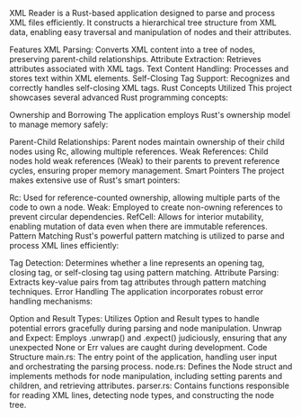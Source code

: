 XML Reader is a Rust-based application designed to parse and process XML files efficiently. It constructs a hierarchical tree structure from XML data, enabling easy traversal and manipulation of nodes and their attributes.

Features
XML Parsing: Converts XML content into a tree of nodes, preserving parent-child relationships.
Attribute Extraction: Retrieves attributes associated with XML tags.
Text Content Handling: Processes and stores text within XML elements.
Self-Closing Tag Support: Recognizes and correctly handles self-closing XML tags.
Rust Concepts Utilized
This project showcases several advanced Rust programming concepts:

Ownership and Borrowing
The application employs Rust's ownership model to manage memory safely:

Parent-Child Relationships: Parent nodes maintain ownership of their child nodes using Rc<Node>, allowing multiple references.
Weak References: Child nodes hold weak references (Weak<Node>) to their parents to prevent reference cycles, ensuring proper memory management.
Smart Pointers
The project makes extensive use of Rust's smart pointers:

Rc<T>: Used for reference-counted ownership, allowing multiple parts of the code to own a node.
Weak<T>: Employed to create non-owning references to prevent circular dependencies.
RefCell<T>: Allows for interior mutability, enabling mutation of data even when there are immutable references.
Pattern Matching
Rust's powerful pattern matching is utilized to parse and process XML lines efficiently:

Tag Detection: Determines whether a line represents an opening tag, closing tag, or self-closing tag using pattern matching.
Attribute Parsing: Extracts key-value pairs from tag attributes through pattern matching techniques.
Error Handling
The application incorporates robust error handling mechanisms:

Option and Result Types: Utilizes Option and Result types to handle potential errors gracefully during parsing and node manipulation.
Unwrap and Expect: Employs .unwrap() and .expect() judiciously, ensuring that any unexpected None or Err values are caught during development.
Code Structure
main.rs: The entry point of the application, handling user input and orchestrating the parsing process.
node.rs: Defines the Node struct and implements methods for node manipulation, including setting parents and children, and retrieving attributes.
parser.rs: Contains functions responsible for reading XML lines, detecting node types, and constructing the node tree.
